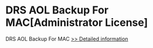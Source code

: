# DRS AOL Backup For MAC[Administrator License]
DRS AOL Backup For MAC
[>> Detailed information](https://secure.shareit.com/shareit/product.html?productid=301004904&affiliateid=200057808)